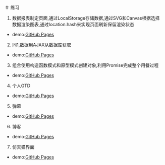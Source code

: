 ＃ 练习
1. 数据报表制定页面,通过LocalStorage存储数据,通过SVG和Canvas根据选择数据渲染图表,通过location.hash来实现页面刷新保留渲染状态
- demo:[GitHub Pages](https://isuye.github.io/practice/min/index.html)
2. 同1,数据用AJAX从数据库获取
- demo:[GitHub Pages](https://wvtmmh.coding.io)
3. 组合使用构造函数模式和原型模式创建对象,利用Promise完成整个用餐过程
- demo:[GitHub Pages](https://isuye.github.io/practice/restaurant/index.html)
4. 个人GTD
- demo:[GitHub Pages](https://isuye.github.io/practice/task0003/index.html)
5. 弹幕
- demo:[GitHub Pages](https://isuye.github.io/practice/barrage/index.html)
6. 博客
- demo:[GitHub Pages](https://isuye.github.io/practice/blog/index.html)
7. 仿天猫界面
- demo:[GitHub Pages](https://isuye.github.io/practice/tmall/index.html)

